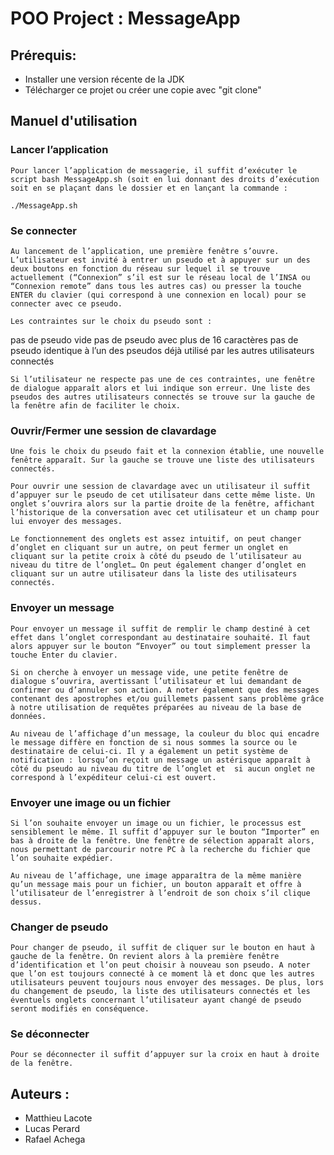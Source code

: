 # POO Project : MessageApp

## Prérequis:

- Installer une version récente de la JDK
- Télécharger ce projet ou créer une copie avec "git clone"

## Manuel d'utilisation

### Lancer l’application

    Pour lancer l’application de messagerie, il suffit d’exécuter le script bash MessageApp.sh (soit en lui donnant des droits d’exécution soit en se plaçant dans le dossier et en lançant la commande :

    ./MessageApp.sh

### Se connecter

    Au lancement de l’application, une première fenêtre s’ouvre. L’utilisateur est invité à entrer un pseudo et à appuyer sur un des deux boutons en fonction du réseau sur lequel il se trouve actuellement (“Connexion” s’il est sur le réseau local de l’INSA ou “Connexion remote” dans tous les autres cas) ou presser la touche ENTER du clavier (qui correspond à une connexion en local) pour se connecter avec ce pseudo.

    Les contraintes sur le choix du pseudo sont :
pas de pseudo vide
pas de pseudo avec plus de 16 caractères
pas de pseudo identique à l’un des pseudos déjà utilisé par les autres utilisateurs connectés

    Si l’utilisateur ne respecte pas une de ces contraintes, une fenêtre de dialogue apparaît alors et lui indique son erreur. Une liste des pseudos des autres utilisateurs connectés se trouve sur la gauche de la fenêtre afin de faciliter le choix.


### Ouvrir/Fermer une session de clavardage

    Une fois le choix du pseudo fait et la connexion établie, une nouvelle fenêtre apparaît. Sur la gauche se trouve une liste des utilisateurs connectés.

    Pour ouvrir une session de clavardage avec un utilisateur il suffit d’appuyer sur le pseudo de cet utilisateur dans cette même liste. Un onglet s’ouvrira alors sur la partie droite de la fenêtre, affichant l’historique de la conversation avec cet utilisateur et un champ pour lui envoyer des messages.

    Le fonctionnement des onglets est assez intuitif, on peut changer d’onglet en cliquant sur un autre, on peut fermer un onglet en cliquant sur la petite croix à côté du pseudo de l’utilisateur au niveau du titre de l’onglet… On peut également changer d’onglet en cliquant sur un autre utilisateur dans la liste des utilisateurs connectés.

### Envoyer un message


    Pour envoyer un message il suffit de remplir le champ destiné à cet effet dans l’onglet correspondant au destinataire souhaité. Il faut alors appuyer sur le bouton “Envoyer” ou tout simplement presser la touche Enter du clavier.

    Si on cherche à envoyer un message vide, une petite fenêtre de dialogue s’ouvrira, avertissant l’utilisateur et lui demandant de confirmer ou d’annuler son action. A noter également que des messages contenant des apostrophes et/ou guillemets passent sans problème grâce à notre utilisation de requêtes préparées au niveau de la base de données.

    Au niveau de l’affichage d’un message, la couleur du bloc qui encadre le message diffère en fonction de si nous sommes la source ou le destinataire de celui-ci. Il y a également un petit système de notification : lorsqu’on reçoit un message un astérisque apparaît à côté du pseudo au niveau du titre de l’onglet et  si aucun onglet ne correspond à l’expéditeur celui-ci est ouvert.

### Envoyer une image ou un fichier

    Si l’on souhaite envoyer un image ou un fichier, le processus est sensiblement le même. Il suffit d’appuyer sur le bouton “Importer” en bas à droite de la fenêtre. Une fenêtre de sélection apparaît alors, nous permettant de parcourir notre PC à la recherche du fichier que l’on souhaite expédier.

    Au niveau de l’affichage, une image apparaîtra de la même manière qu’un message mais pour un fichier, un bouton apparaît et offre à l’utilisateur de l’enregistrer à l’endroit de son choix s’il clique dessus.

### Changer de pseudo

    Pour changer de pseudo, il suffit de cliquer sur le bouton en haut à gauche de la fenêtre. On revient alors à la première fenêtre d’identification et l’on peut choisir à nouveau son pseudo. A noter que l’on est toujours connecté à ce moment là et donc que les autres utilisateurs peuvent toujours nous envoyer des messages. De plus, lors du changement de pseudo, la liste des utilisateurs connectés et les éventuels onglets concernant l’utilisateur ayant changé de pseudo seront modifiés en conséquence.

### Se déconnecter

    Pour se déconnecter il suffit d’appuyer sur la croix en haut à droite de la fenêtre.


## Auteurs :

- Matthieu Lacote
- Lucas Perard
- Rafael Achega
